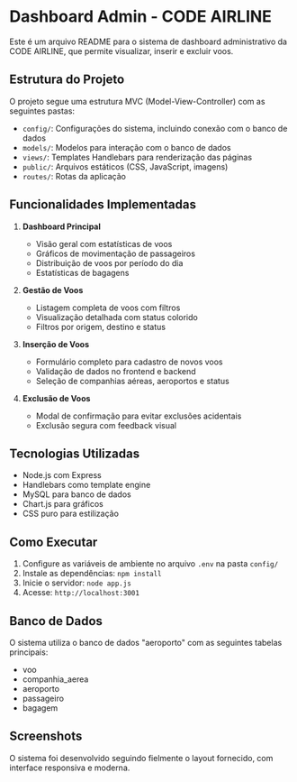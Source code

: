 # Dashboard Admin - CODE AIRLINE

Este é um arquivo README para o sistema de dashboard administrativo da CODE AIRLINE, que permite visualizar, inserir e excluir voos.

## Estrutura do Projeto

O projeto segue uma estrutura MVC (Model-View-Controller) com as seguintes pastas:

- `config/`: Configurações do sistema, incluindo conexão com o banco de dados
- `models/`: Modelos para interação com o banco de dados
- `views/`: Templates Handlebars para renderização das páginas
- `public/`: Arquivos estáticos (CSS, JavaScript, imagens)
- `routes/`: Rotas da aplicação

## Funcionalidades Implementadas

1. **Dashboard Principal**
   - Visão geral com estatísticas de voos
   - Gráficos de movimentação de passageiros
   - Distribuição de voos por período do dia
   - Estatísticas de bagagens

2. **Gestão de Voos**
   - Listagem completa de voos com filtros
   - Visualização detalhada com status colorido
   - Filtros por origem, destino e status

3. **Inserção de Voos**
   - Formulário completo para cadastro de novos voos
   - Validação de dados no frontend e backend
   - Seleção de companhias aéreas, aeroportos e status

4. **Exclusão de Voos**
   - Modal de confirmação para evitar exclusões acidentais
   - Exclusão segura com feedback visual

## Tecnologias Utilizadas

- Node.js com Express
- Handlebars como template engine
- MySQL para banco de dados
- Chart.js para gráficos
- CSS puro para estilização

## Como Executar

1. Configure as variáveis de ambiente no arquivo `.env` na pasta `config/`
2. Instale as dependências: `npm install`
3. Inicie o servidor: `node app.js`
4. Acesse: `http://localhost:3001`

## Banco de Dados

O sistema utiliza o banco de dados "aeroporto" com as seguintes tabelas principais:
- voo
- companhia_aerea
- aeroporto
- passageiro
- bagagem

## Screenshots

O sistema foi desenvolvido seguindo fielmente o layout fornecido, com interface responsiva e moderna.
